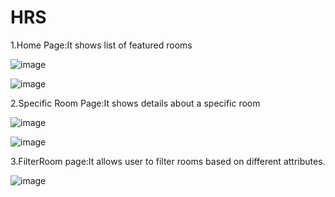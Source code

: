 # HRS

1.Home Page:It shows list of featured rooms

![image](https://user-images.githubusercontent.com/46816847/115979040-3b693380-a5a1-11eb-8499-656a112e39ff.png)

![image](https://user-images.githubusercontent.com/46816847/115979106-91d67200-a5a1-11eb-9013-77ae917ec475.png)



2.Specific Room Page:It shows details about a specific room


![image](https://user-images.githubusercontent.com/46816847/115979180-175a2200-a5a2-11eb-9d93-b2a9f9596243.png)


![image](https://user-images.githubusercontent.com/46816847/115979211-3d7fc200-a5a2-11eb-87c4-7b87987a146e.png)

3.FilterRoom page:It allows user to filter rooms based on different attributes.


![image](https://user-images.githubusercontent.com/46816847/115979276-92bbd380-a5a2-11eb-80da-07d3a14e8ef6.png)

